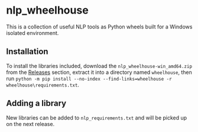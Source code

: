 # nlp_wheelhouse
This is a collection of useful NLP tools as Python wheels built for a Windows isolated environment.

## Installation
To install the libraries included, download the `nlp_wheelhouse-win_amd64.zip` from the 
[Releases](https://github.com/jon-edward/nlp_wheelhouse/releases) section, extract it into a directory 
named `wheelhouse`, then run `python -m pip install --no-index --find-links=wheelhouse -r wheelhouse\requirements.txt`.

## Adding a library
New libraries can be added to `nlp_requirements.txt` and will be picked up on the next release.
